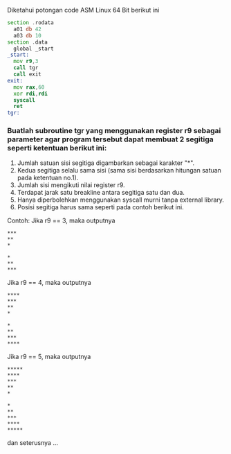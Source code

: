 Diketahui potongan code ASM Linux 64 Bit berikut ini

```asm
section .rodata
  a01 db 42
  a03 db 10
section .data
  global _start
_start:
  mov r9,3
  call tgr
  call exit
exit:
  mov rax,60
  xor rdi,rdi
  syscall
  ret
tgr:
```

### Buatlah subroutine tgr yang menggunakan register r9 sebagai parameter agar program tersebut dapat membuat 2 segitiga seperti ketentuan berikut ini:

1. Jumlah satuan sisi segitiga digambarkan sebagai karakter "*".
2. Kedua segitiga selalu sama sisi (sama sisi berdasarkan hitungan satuan pada ketentuan no.1).
3. Jumlah sisi mengikuti nilai register r9.
4. Terdapat jarak satu breakline antara segitiga satu dan dua.
5. Hanya diperbolehkan menggunakan syscall murni tanpa external library.
6. Posisi segitiga harus sama seperti pada contoh berikut ini.

Contoh:
Jika r9 == 3, maka outputnya
```
***
**
*

*
**
***
```


Jika r9 == 4, maka outputnya
```
****
***
**
*

*
**
***
****
```

Jika r9 == 5, maka outputnya
```
*****
****
***
**
*

*
**
***
****
*****
```

dan seterusnya ...